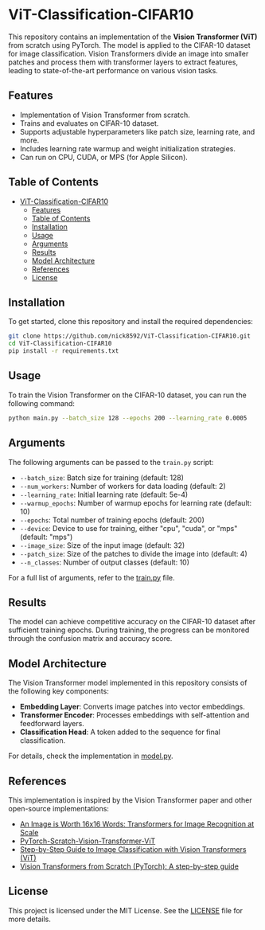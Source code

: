 # ViT-Classification-CIFAR10

This repository contains an implementation of the **Vision Transformer (ViT)** from scratch using PyTorch. The model is applied to the CIFAR-10 dataset for image classification. Vision Transformers divide an image into smaller patches and process them with transformer layers to extract features, leading to state-of-the-art performance on various vision tasks.

## Features

- Implementation of Vision Transformer from scratch.
- Trains and evaluates on CIFAR-10 dataset.
- Supports adjustable hyperparameters like patch size, learning rate, and more.
- Includes learning rate warmup and weight initialization strategies.
- Can run on CPU, CUDA, or MPS (for Apple Silicon).

## Table of Contents

- [ViT-Classification-CIFAR10](#vit-classification-cifar10)
  - [Features](#features)
  - [Table of Contents](#table-of-contents)
  - [Installation](#installation)
  - [Usage](#usage)
  - [Arguments](#arguments)
  - [Results](#results)
  - [Model Architecture](#model-architecture)
  - [References](#references)
  - [License](#license)

## Installation

To get started, clone this repository and install the required dependencies:

```bash
git clone https://github.com/nick8592/ViT-Classification-CIFAR10.git
cd ViT-Classification-CIFAR10
pip install -r requirements.txt
```

## Usage

To train the Vision Transformer on the CIFAR-10 dataset, you can run the following command:

```bash
python main.py --batch_size 128 --epochs 200 --learning_rate 0.0005
```

## Arguments

The following arguments can be passed to the `train.py` script:

- `--batch_size`: Batch size for training (default: 128)
- `--num_workers`: Number of workers for data loading (default: 2)
- `--learning_rate`: Initial learning rate (default: 5e-4)
- `--warmup_epochs`: Number of warmup epochs for learning rate (default: 10)
- `--epochs`: Total number of training epochs (default: 200)
- `--device`: Device to use for training, either "cpu", "cuda", or "mps" (default: "mps")
- `--image_size`: Size of the input image (default: 32)
- `--patch_size`: Size of the patches to divide the image into (default: 4)
- `--n_classes`: Number of output classes (default: 10)

For a full list of arguments, refer to the [train.py](./train.py) file.

## Results

The model can achieve competitive accuracy on the CIFAR-10 dataset after sufficient training epochs. During training, the progress can be monitored through the confusion matrix and accuracy score.

## Model Architecture

The Vision Transformer model implemented in this repository consists of the following key components:

- **Embedding Layer**: Converts image patches into vector embeddings.
- **Transformer Encoder**: Processes embeddings with self-attention and feedforward layers.
- **Classification Head**: A token added to the sequence for final classification.

For details, check the implementation in [model.py](./model.py).

## References

This implementation is inspired by the Vision Transformer paper and other open-source implementations:

- [An Image is Worth 16x16 Words: Transformers for Image Recognition at Scale](https://arxiv.org/abs/2010.11929)
- [PyTorch-Scratch-Vision-Transformer-ViT](https://github.com/s-chh/PyTorch-Scratch-Vision-Transformer-ViT)
- [Step-by-Step Guide to Image Classification with Vision Transformers (ViT)](https://comsci.blog/posts/vit)
- [Vision Transformers from Scratch (PyTorch): A step-by-step guide](https://medium.com/@brianpulfer/vision-transformers-from-scratch-pytorch-a-step-by-step-guide-96c3313c2e0c)

## License

This project is licensed under the MIT License. See the [LICENSE](LICENSE) file for more details.
